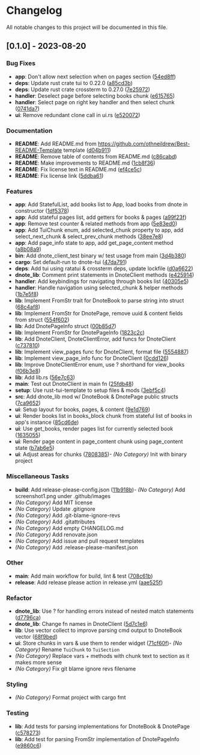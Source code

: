 # Changelog

All notable changes to this project will be documented in this file.

## [0.1.0] - 2023-08-20

### Bug Fixes

- **app**: Don't allow next selection when on pages section ([54ed8ff](54ed8ff7e0b2ff9e2321ac6f94ce751e70aa2fce))
- **deps**: Update rust crate tui to 0.22.0 ([a85cd3b](a85cd3b9141cb752407410b21f0850590f667ff8))
- **deps**: Update rust crate crossterm to 0.27.0 ([7e25972](7e25972d918e200d0ea306020e6b7d16d290ad67))
- **handler**: Deselect page before selecting books chunk ([e615765](e6157653c3c99aab4342a9d83dcf55c95c68159d))
- **handler**: Select page on right key handler and then select chunk ([0741da7](0741da78987d201cfcc4a8650cb08c271a677972))
- **ui**: Remove redundant clone call in ui.rs ([e520072](e520072da3b14300f34bdd6403b06509a5e89cdd))

### Documentation

- **README**: Add README.md from https://github.com/othneildrew/Best-README-Template template ([d04b911](d04b911dbd7361a7d218ae90554c32a06d297973))
- **README**: Remove table of contents from README.md ([c86cabd](c86cabd31dd5ca3ee78ba29117c3a65eb24d4bb6))
- **README**: Make improvements to README.md ([1cb8f36](1cb8f36672619696fdc99e9e6276a33eafe0e76b))
- **README**: Fix license text in README.md ([ef4ce5c](ef4ce5c5b73e392f16faead9e41b2244c768e633))
- **README**: Fix license link ([5ddba61](5ddba6144ff4f577ae4feb974bc77102087eb3d4))

### Features

- **app**: Add StatefulList, add books list to App, load books from dnote in constructor ([1df5378](1df53787209f36d0b887bbca5525461c0208e3d1))
- **app**: Add stateful pages list, add getters for books & pages ([a99f23f](a99f23fd71af0194cbca6e7a7a764cc5977b6fb1))
- **app**: Remove test counter & related methods from app ([5e83ed0](5e83ed095b4e6ac43458f8536493260c134449b6))
- **app**: Add TuiChunk enum, add selected_chunk property to app, add select_next_chunk & select_prev_chunk methods ([38ee7e8](38ee7e884edb50f7549fd371070def331efaf057))
- **app**: Add page_info state to app, add get_page_content method ([a8b08a9](a8b08a92d85d745ed281e7e96beefb69998d177f))
- **bin**: Add dnote_client_test binary w/ test usage from main ([3d4b380](3d4b380b4d26c6b3a81a95c133e2fb424e8a8c32))
- **cargo**: Set default-run to dnote-tui ([47da791](47da79149b016172df496f7605e7d77056294ba6))
- **deps**: Add tui using ratatui & crossterm deps, update lockfile ([d0a6622](d0a6622681ae9df6e82441213f76a40e0a502d88))
- **dnote_lib**: Comment print statements in DnoteClient methods ([e425914](e4259146e6166adbb5b27c5fb6e22dde1e05519b))
- **handler**: Add keybindings for navigating through books list ([40305e5](40305e59a7f07de644bcead799f307046910085b))
- **handler**: Handle navigation using selected_chunk & helper methods ([1b7e5f8](1b7e5f8f525a36e983a94e13d3cb35992040f953))
- **lib**: Implement FromStr trait for DnoteBook to parse string into struct ([68c4af8](68c4af8671f4f40d2fb4b2ef55dc915e27373284))
- **lib**: Implement FromStr for DnotePage, remove uuid & content fields from struct ([554f602](554f60259e4ca159c768aa7d379f38268ecd1450))
- **lib**: Add DnotePageInfo struct ([00b85d7](00b85d7a77afdd75d44fbf75ff3db90976646190))
- **lib**: Implement FromStr for DnotePageInfo ([1823c2c](1823c2cac3f47fd76219216e7a602ea9af76b209))
- **lib**: Add DnoteClient, DnoteClientError, add funcs for DnoteClient ([c737810](c7378102641d7b0c71e70c94c18b37f7c9da0f03))
- **lib**: Implement view_pages func for DnoteClient, format file ([5554887](55548874f22747aebf6be1aad3274c05ed9a6d26))
- **lib**: Implement view_page_info func for DnoteClient ([0cdd126](0cdd126ca180cb97e851c371bd72061ab1667071))
- **lib**: Improve DnoteClientError enum, use ? shorthand for view_books ([f06b3e8](f06b3e82a6638ad0322b4ac34039011a5284a1ff))
- **lib**: Add lib.rs ([56e7c63](56e7c63da8e0d45a1324115cf3fe4833356beb55))
- **main**: Test out DnoteClient in main fn ([25fdb48](25fdb48e25782496abbdea5b15021dd3d663006e))
- **setup**: Use rust-tui-template to setup files & mods ([3ebf5c4](3ebf5c4b4d34b31f54111b9a66e62a9194d421f7))
- **src**: Add dnote_lib mod w/ DnoteBook & DnotePage public structs ([7ca9652](7ca965234a101721b2442fb39040a493f85766b7))
- **ui**: Setup layout for books, pages, & content ([9e1d769](9e1d7690047ac0fbcf11ef1ddcef8dd202231e1b))
- **ui**: Render books list in books_block chunk from stateful list of books in app's instance ([85cd6de](85cd6de5bdb6345338cc9fe4190d56cad2c1bc4a))
- **ui**: Use get_books, render pages list for currently selected book ([1635055](1635055239837311634ae869a87a479deda6f8c8))
- **ui**: Render page content in page_content chunk using page_content state ([b7ab6e5](b7ab6e5b8ec7c2513ce6c3e1894f790c9f654535))
- **ui**: Adjust areas for chunks ([7808385](78083853e2f4f2339a88abd7ce16bdf5c14d276e))- *(No Category)* Init with binary project


### Miscellaneous Tasks

- **build**: Add release-please-config.json ([11b918b](11b918b14ee385ae4edced6e7713ca8417f3fa6a))- *(No Category)* Add screenshot1.png under .github/images
- *(No Category)* Add MIT license
- *(No Category)* Update .gitignore
- *(No Category)* Add .git-blame-ignore-revs
- *(No Category)* Add .gitattributes
- *(No Category)* Add empty CHANGELOG.md
- *(No Category)* Add renovate.json
- *(No Category)* Add issue and pull request templates
- *(No Category)* Add .release-please-manifest.json


### Other

- **main**: Add main workflow for build, lint & test ([708c61b](708c61bfd3f8748bc4d21f08be3da649293b1e86))
- **release**: Add release please action in release.yml ([aae525f](aae525f393b0566fb9c56633fde2fbe83c4d9b69))

### Refactor

- **dnote_lib**: Use ? for handling errors instead of nested match statements ([d7796ca](d7796caf59b51c175949311dea9ea244c198f166))
- **dnote_lib**: Change fn names in DnoteClient ([5d7c1e6](5d7c1e698c5caff3ae27fb79485572c1906b2699))
- **lib**: Use vector collect to improve parsing cmd output to DnoteBook vector ([68f9bed](68f9bed16a4f6b3878a6abf7c224a32cc0c0e63a))
- **ui**: Store chunks in vars & use them to render widget ([71cf60f](71cf60fd7f6a6c262410ad811dfca389a5c2dc85))- *(No Category)* Rename `TuiChunk` to `TuiSection`
- *(No Category)* Replace vars + methods with chunk text to section as it makes more sense
- *(No Category)* Fix git blame ignore revs filename


### Styling
- *(No Category)* Format project with cargo fmt


### Testing

- **lib**: Add tests for parsing implementations for DnoteBook & DnotePage ([c578273](c578273667e141feaa7ee485cb2eceb48da51085))
- **lib**: Add test for parsing FromStr implementation of DnotePageInfo ([e9860c6](e9860c60c8942be7ff6f9e61a23b6d6cef807067))

<!-- generated by git-cliff -->
